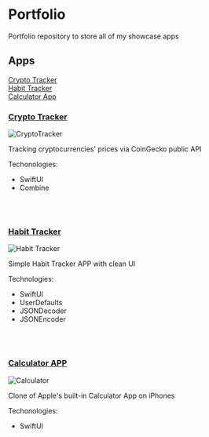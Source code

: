 # Portfolio
Portfolio repository to store all of my showcase apps

## Apps

[Crypto Tracker](#crypto-tracker)<br>
[Habit Tracker](#habit-tracker)<br>
[Calculator App](#calculator-app)<br>

### [Crypto Tracker](https://github.com/kamilskrzynski/CryptoTracker)

![CryptoTracker](https://user-images.githubusercontent.com/56888971/171407809-03443329-6e51-4038-946a-4f079eaba196.png)

Tracking cryptocurrencies' prices via CoinGecko public API

Techonologies:
  * SwiftUI
  * Combine

<br />
<br />

### [Habit Tracker](https://github.com/kamilskrzynski/HabitTracker)

![Habit Tracker](https://user-images.githubusercontent.com/56888971/171418414-01f81e7d-9e81-4b2b-b6a6-e9b16e5e5baa.png)

Simple Habit Tracker APP with clean UI

Technologies:
  * SwiftUI
  * UserDefaults
  * JSONDecoder
  * JSONEncoder

<br>
<br>

### [Calculator APP](https://github.com/kamilskrzynski/Calculator)

![Calculator](https://user-images.githubusercontent.com/56888971/171413429-01d87bca-d759-4d28-9bb3-d6bc279627ba.png)

Clone of Apple's built-in Calculator App on iPhones

Techonologies:
  * SwiftUI
